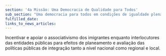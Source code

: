 ```yaml
---
section: '4a Missão: Uma Democracia de Qualidade para Todos'
sub_section: "Uma democracia para todos em condições de igualdade plena"
fulfilled_date:
links_to_news_articles:
---
```


Incentivar e apoiar o associativismo dos imigrantes enquanto interlocutores das entidades públicas para efeitos de planeamento e avaliação das políticas públicas de integração tanto a nível nacional como regional e local.